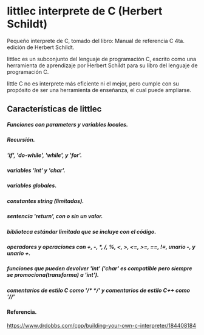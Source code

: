# littlec interprete de C (Herbert Schildt) 
Pequeño interprete de C, tomado del libro: Manual de referencia C 4ta. edición de Herbert Schildt.

littlec es un subconjunto del lenguaje de programación C, escrito como una herramienta de aprendizaje por Herbert Schildt para su libro del lenguaje de programación C.

little C no es interprete más eficiente ni el mejor, pero cumple con su propósito de ser una herramienta de enseñanza, el cual puede ampliarse.

## Características de littlec

##### Funciones con parameters y variables locales.
##### Recursión.
##### 'if', 'do-while', 'while', y 'for'.
##### variables 'int' y 'char'.
##### variables globales.
##### constantes string (limitadas).
##### sentencia 'return', con o sin un valor.
##### biblioteca estándar limitada que se incluye con el código.
##### operadores y operaciones con +, -, *, /, %, <, >, <=, >=, ==, !=, unario -, y unario +.
##### funciones que pueden devolver 'int' ('char' es compatible pero siempre se promociona(transforma) a 'int').
##### comentarios de estilo C como '/* */' y comentarios de estilo C++ como '//'

#### Referencia.
https://www.drdobbs.com/cpp/building-your-own-c-interpreter/184408184

